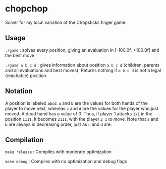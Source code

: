 # chopchop
Solver for my local variation of the Chopsticks finger game

## Usage
`./game` : solves every position, giving an evaluation in [-100.0f, +100.0f] and the best move.

`./game a b c d` : gives information about position `a b c d` (children, parents and all evaluations and best moves). Returns nothing if `a b c d` is not a legal (reachable) position.

## Notation
A position is labeled `abcd`. `a` and `b` are the values for both hands of the player to move next, whereas `c` and `d` are the values for the player who just moved. A dead hand has a value of 0. Thus, if player 1 attacks `1x1` in the position `1111`, it becomes `2111`, with the player `2 1` to move. Note that `a` and `b` are always in decreasing order, just as `c` and `d` are.

## Compilation
`make release` : Compiles with moderate optimization

`make debug` : Compiles with no optimization and debug flags
